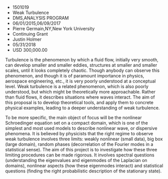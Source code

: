 
* 1501019
* Weak Turbulence
* DMS,ANALYSIS PROGRAM
* 06/01/2015,06/09/2017
* Pierre Germain,NY,New York University
* Continuing Grant
* Justin Holmer
* 05/31/2018
* USD 300,000.00

Turbulence is the phenomenon by which a fluid flow, initially very smooth, can
develop smaller and smaller eddies, structures at smaller and smaller scales,
until it looks completely chaotic. Though anybody can observe this phenomenon,
and though it is of paramount importance in physics, aerospace engineering,
etc., it is very poorly understood at a conceptual level. Weak turbulence is a
related phenomenon, which is also poorly understood, but which might be
theoretically more approachable. Rather than fluid flows, it describes
situations where waves interact. The aim of this proposal is to develop
theoretical tools, and apply them to concrete physical examples, leading to a
deeper understanding of weak turbulence.

To be more specific, the main object of focus will be the nonlinear Schroedinger
equation set on a compact domain, which is one of the simplest and most used
models to describe nonlinear wave, or dispersive phenomena. It is believed by
physicists that the right regime to observe weak turbulence involves three
limits: weakly nonlinear (small data), big box (large domain), random phases
(decorrelation of the Fourier modes in a statistical sense). The aim of this
project is to investigate how these three limiting procedures can be made
rigorous. It involves spectral questions (understanding the eigenvalues and
eigenmodes of the Laplacian on domains), nonlinear aspects (how these eigenmodes
interact) and statistical questions (finding the right probabilistic description
of the stationary state).

